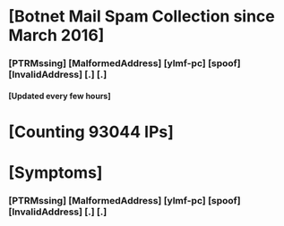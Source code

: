 # [Botnet Mail Spam Collection since March 2016]
### [PTRMssing] [MalformedAddress] [ylmf-pc] [spoof] [InvalidAddress] [.] [.]
#### [Updated every few hours]

# [Counting 93044 IPs]

# [Symptoms] 
###   [PTRMssing] [MalformedAddress] [ylmf-pc] [spoof] [InvalidAddress] [.] [.]
